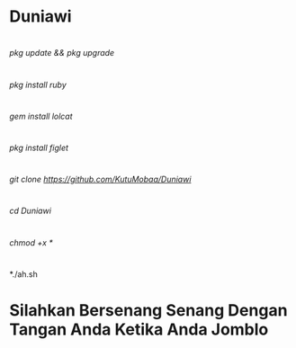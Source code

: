 # Duniawi

#
*pkg update && pkg upgrade*
#
*pkg install ruby*
#
*gem install lolcat*
#
*pkg install figlet*
#
*git clone https://github.com/KutuMobaa/Duniawi*
#
*cd Duniawi*
#
_chmod +x *_
#
*./ah.sh
#
#
# Silahkan Bersenang Senang Dengan Tangan Anda Ketika Anda Jomblo
